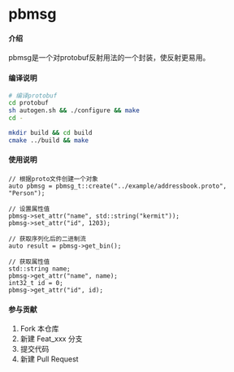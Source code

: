 # pbmsg

#### 介绍

pbmsg是一个对protobuf反射用法的一个封装，使反射更易用。


#### 编译说明

```bash
# 编译protobuf
cd protobuf
sh autogen.sh && ./configure && make
cd -

mkdir build && cd build
cmake ../build && make
```

#### 使用说明

```
// 根据proto文件创建一个对象
auto pbmsg = pbmsg_t::create("../example/addressbook.proto", "Person");

// 设置属性值
pbmsg->set_attr("name", std::string("kermit"));
pbmsg->set_attr("id", 1203);

// 获取序列化后的二进制流
auto result = pbmsg->get_bin();

// 获取属性值
std::string name;
pbmsg->get_attr("name", name);
int32_t id = 0;
pbmsg->get_attr("id", id);
```

#### 参与贡献

1.  Fork 本仓库
2.  新建 Feat_xxx 分支
3.  提交代码
4.  新建 Pull Request
